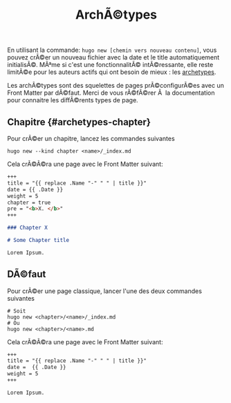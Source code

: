 ﻿---
title: ArchÃ©types
weight: 10
---

En utilisant la commande: `hugo new [chemin vers nouveau contenu]`, vous pouvez crÃ©er un nouveau fichier avec la date et le title automatiquement initialisÃ©. MÃªme si c'est une fonctionnalitÃ© intÃ©ressante, elle reste limitÃ©e pour les auteurs actifs qui ont besoin de mieux : les [archetypes](https://gohugo.io/content/archetypes/).

Les archÃ©types sont des squelettes de pages prÃ©configurÃ©es avec un Front Matter par dÃ©faut. Merci de vous rÃ©fÃ©rer Ã  la documentation pour connaitre les diffÃ©rents types de page.

## Chapitre {#archetypes-chapter}

Pour crÃ©er un chapitre, lancez les commandes suivantes

```
hugo new --kind chapter <name>/_index.md
```

Cela crÃ©Ã©ra une page avec le Front Matter suivant:

```markdown
+++
title = "{{ replace .Name "-" " " | title }}"
date = {{ .Date }}
weight = 5
chapter = true
pre = "<b>X. </b>"
+++

### Chapter X

# Some Chapter title

Lorem Ipsum.
```

## DÃ©faut

Pour crÃ©er une page classique, lancer l'une des deux commandes suivantes

```
# Soit
hugo new <chapter>/<name>/_index.md
# Ou
hugo new <chapter>/<name>.md
```

Cela crÃ©Ã©ra une page avec le Front Matter suivant:

```markdown
+++
title = "{{ replace .Name "-" " " | title }}"
date =  {{ .Date }}
weight = 5
+++

Lorem Ipsum.
```
